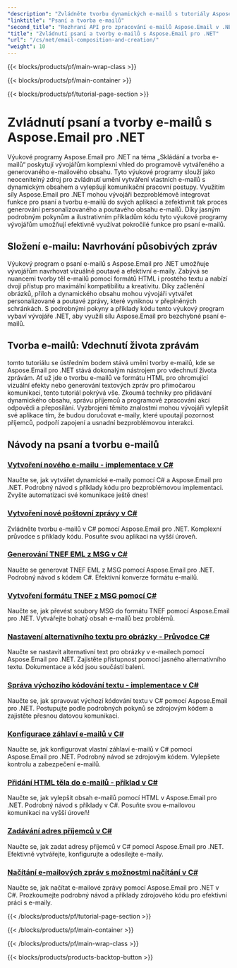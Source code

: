 ```yaml
---
"description": "Zvládněte tvorbu dynamických e-mailů s tutoriály Aspose.Email pro .NET. Vytvářejte poutavé e-maily programově, personalizujte obsah, přidávejte přílohy a vylepšujte komunikaci."
"linktitle": "Psaní a tvorba e-mailů"
"second_title": "Rozhraní API pro zpracování e-mailů Aspose.Email v .NET"
"title": "Zvládnutí psaní a tvorby e-mailů s Aspose.Email pro .NET"
"url": "/cs/net/email-composition-and-creation/"
"weight": 10
---
```


{{< blocks/products/pf/main-wrap-class >}}

{{< blocks/products/pf/main-container >}}

{{< blocks/products/pf/tutorial-page-section >}}

# Zvládnutí psaní a tvorby e-mailů s Aspose.Email pro .NET


Výukové programy Aspose.Email pro .NET na téma „Skládání a tvorba e-mailů“ poskytují vývojářům komplexní vhled do programově vytvářeného a generovaného e-mailového obsahu. Tyto výukové programy slouží jako neocenitelný zdroj pro zvládnutí umění vytváření vlastních e-mailů s dynamickým obsahem a vylepšují komunikační pracovní postupy. Využitím síly Aspose.Email pro .NET mohou vývojáři bezproblémově integrovat funkce pro psaní a tvorbu e-mailů do svých aplikací a zefektivnit tak proces generování personalizovaného a poutavého obsahu e-mailů. Díky jasným podrobným pokynům a ilustrativním příkladům kódu tyto výukové programy vývojářům umožňují efektivně využívat pokročilé funkce pro psaní e-mailů.

## Složení e-mailu: Navrhování působivých zpráv

Výukový program o psaní e-mailů s Aspose.Email pro .NET umožňuje vývojářům navrhovat vizuálně poutavé a efektivní e-maily. Zabývá se nuancemi tvorby těl e-mailů pomocí formátů HTML i prostého textu a nabízí dvojí přístup pro maximální kompatibilitu a kreativitu. Díky začlenění obrázků, příloh a dynamického obsahu mohou vývojáři vytvářet personalizované a poutavé zprávy, které vyniknou v přeplněných schránkách. S podrobnými pokyny a příklady kódu tento výukový program vybaví vývojáře .NET, aby využili sílu Aspose.Email pro bezchybné psaní e-mailů.

## Tvorba e-mailů: Vdechnutí života zprávám

tomto tutoriálu se ústředním bodem stává umění tvorby e-mailů, kde se Aspose.Email pro .NET stává dokonalým nástrojem pro vdechnutí života zprávám. Ať už jde o tvorbu e-mailů ve formátu HTML pro ohromující vizuální efekty nebo generování textových zpráv pro přímočarou komunikaci, tento tutoriál pokrývá vše. Zkoumá techniky pro přidávání dynamického obsahu, správu příjemců a programově zpracování akcí odpovědi a přeposílání. Vyzbrojeni těmito znalostmi mohou vývojáři vylepšit své aplikace tím, že budou doručovat e-maily, které upoutají pozornost příjemců, podpoří zapojení a usnadní bezproblémovou interakci.

## Návody na psaní a tvorbu e-mailů
### [Vytvoření nového e-mailu - implementace v C#](./crafting-a-fresh-email-csharp-implementation/)
Naučte se, jak vytvářet dynamické e-maily pomocí C# a Aspose.Email pro .NET. Podrobný návod s příklady kódu pro bezproblémovou implementaci. Zvyšte automatizaci své komunikace ještě dnes!
### [Vytvoření nové poštovní zprávy v C#](./constructing-a-new-mail-message-in-csharp/)
Zvládněte tvorbu e-mailů v C# pomocí Aspose.Email pro .NET. Komplexní průvodce s příklady kódu. Posuňte svou aplikaci na vyšší úroveň.
### [Generování TNEF EML z MSG v C#](./generating-tnef-eml-from-msg-in-csharp/)
Naučte se generovat TNEF EML z MSG pomocí Aspose.Email pro .NET. Podrobný návod s kódem C#. Efektivní konverze formátu e-mailů.
### [Vytvoření formátu TNEF z MSG pomocí C#](./forming-tnef-format-from-msg-with-csharp/)
Naučte se, jak převést soubory MSG do formátu TNEF pomocí Aspose.Email pro .NET. Vytvářejte bohatý obsah e-mailů bez problémů. 
### [Nastavení alternativního textu pro obrázky - Průvodce C#](./setting-alternative-text-for-images-csharp-guide/)
 Naučte se nastavit alternativní text pro obrázky v e-mailech pomocí Aspose.Email pro .NET. Zajistěte přístupnost pomocí jasného alternativního textu. Dokumentace a kód jsou součástí balení.
### [Správa výchozího kódování textu - implementace v C#](./managing-default-text-encoding-csharp-implementation/)
Naučte se, jak spravovat výchozí kódování textu v C# pomocí Aspose.Email pro .NET. Postupujte podle podrobných pokynů se zdrojovým kódem a zajistěte přesnou datovou komunikaci.
### [Konfigurace záhlaví e-mailů v C#](./configuring-email-headers-in-csharp/)
Naučte se, jak konfigurovat vlastní záhlaví e-mailů v C# pomocí Aspose.Email pro .NET. Podrobný návod se zdrojovým kódem. Vylepšete kontrolu a zabezpečení e-mailů.
### [Přidání HTML těla do e-mailů - příklad v C#](./adding-html-body-to-emails-csharp-example/)
Naučte se, jak vylepšit obsah e-mailů pomocí HTML v Aspose.Email pro .NET. Podrobný návod s příklady v C#. Posuňte svou e-mailovou komunikaci na vyšší úroveň!
### [Zadávání adres příjemců v C#](./specifying-recipient-addresses-in-csharp/)
Naučte se, jak zadat adresy příjemců v C# pomocí Aspose.Email pro .NET. Efektivně vytvářejte, konfigurujte a odesílejte e-maily.
### [Načítání e-mailových zpráv s možnostmi načítání v C#](./loading-email-messages-with-load-options-in-csharp/)
Naučte se, jak načítat e-mailové zprávy pomocí Aspose.Email pro .NET v C#. Prozkoumejte podrobný návod a příklady zdrojového kódu pro efektivní práci s e-maily.

{{< /blocks/products/pf/tutorial-page-section >}}

{{< /blocks/products/pf/main-container >}}

{{< /blocks/products/pf/main-wrap-class >}}

{{< blocks/products/products-backtop-button >}}